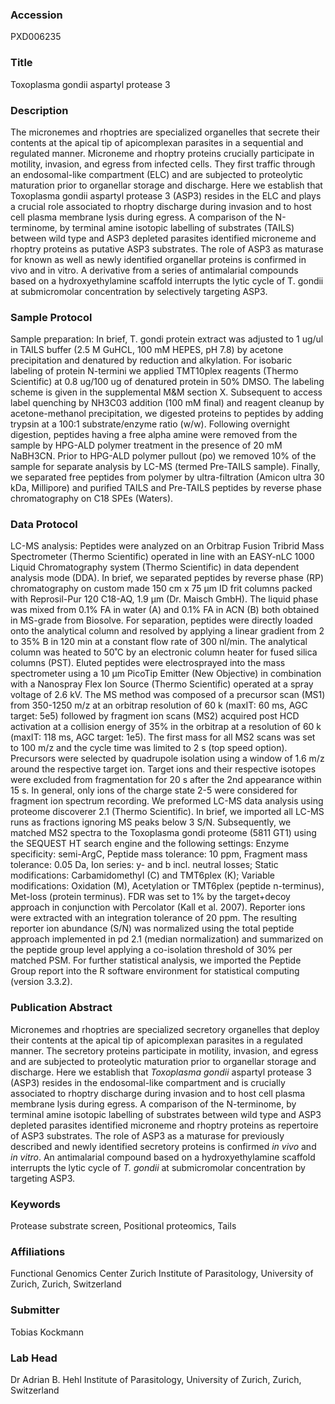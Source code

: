 ### Accession
PXD006235

### Title
Toxoplasma gondii aspartyl protease 3

### Description
The micronemes and rhoptries are specialized organelles that secrete their contents at the apical tip of apicomplexan parasites in a sequential and regulated manner. Microneme and rhoptry proteins crucially participate in motility, invasion, and egress from infected cells. They first traffic through an endosomal-like compartment (ELC) and are subjected to proteolytic maturation prior to organellar storage and discharge. Here we establish that Toxoplasma gondii aspartyl protease 3 (ASP3) resides in the ELC and plays a crucial role associated to rhoptry discharge during invasion and to host cell plasma membrane lysis during egress. A comparison of the N-terminome, by terminal amine isotopic labelling of substrates (TAILS) between wild type and ASP3 depleted parasites identified microneme and rhoptry proteins as putative ASP3 substrates. The role of ASP3 as maturase for known as well as newly identified organellar proteins is confirmed in vivo and in vitro. A derivative from a series of antimalarial compounds based on a hydroxyethylamine scaffold interrupts the lytic cycle of T. gondii at submicromolar concentration by selectively targeting ASP3.

### Sample Protocol
Sample preparation: In brief, T. gondi protein extract was adjusted to 1 ug/ul in TAILS buffer (2.5 M GuHCL, 100 mM HEPES, pH 7.8) by acetone precipitation and denatured by reduction and alkylation. For isobaric labeling of protein N-termini we applied TMT10plex reagents (Thermo Scientific) at 0.8 ug/100 ug of denatured protein in 50% DMSO. The labeling scheme is given in the supplemental M&M section X. Subsequent to access label quenching by NH3C03 addition (100 mM final) and reagent cleanup by acetone-methanol precipitation, we digested proteins to peptides by adding trypsin at a 100:1 substrate/enzyme ratio (w/w). Following overnight digestion, peptides having a free alpha amine were removed from the sample by HPG-ALD polymer treatment in the presence of 20 mM NaBH3CN. Prior to HPG-ALD polymer pullout (po) we removed 10% of the sample for separate analysis by LC-MS (termed Pre-TAILS sample). Finally, we separated free peptides from polymer by ultra-filtration (Amicon ultra 30 kDa, Millipore) and purified TAILS and Pre-TAILS peptides by reverse phase chromatography on C18 SPEs (Waters).

### Data Protocol
LC-MS analysis: Peptides were analyzed on an Orbitrap Fusion Tribrid Mass Spectrometer (Thermo Scientific) operated in line with an EASY-nLC 1000 Liquid Chromatography system (Thermo Scientific) in data dependent analysis mode (DDA). In brief, we separated peptides by reverse phase (RP) chromatography on custom made 150 cm x 75 μm ID frit columns packed with Reprosil-Pur 120 C18-AQ, 1.9 μm (Dr. Maisch GmbH). The liquid phase was mixed from 0.1% FA in water (A) and 0.1% FA in ACN (B) both obtained in MS-grade from Biosolve. For separation, peptides were directly loaded onto the analytical column and resolved by applying a linear gradient from 2 to 35% B in 120 min at a constant flow rate of 300 nl/min. The analytical column was heated to 50˚C by an electronic column heater for fused silica columns (PST). Eluted peptides were electrosprayed into the mass spectrometer using a 10 μm PicoTip Emitter (New Objective) in combination with a Nanospray Flex Ion Source (Thermo Scientific) operated at a spray voltage of 2.6 kV. The MS method was composed of a precursor scan (MS1) from 350-1250 m/z at an orbitrap resolution of 60 k (maxIT: 60 ms, AGC target: 5e5) followed by fragment ion scans (MS2) acquired post HCD activation at a collision energy of 35% in the orbitrap at a resolution of 60 k (maxIT: 118 ms, AGC target: 1e5). The first mass for all MS2 scans was set to 100 m/z and the cycle time was limited to 2 s (top speed option). Precursors were selected by quadrupole isolation using a window of 1.6 m/z around the respective target ion. Target ions and their respective isotopes were excluded from fragmentation for 20 s after the 2nd appearance within 15 s. In general, only ions of the charge state 2-5 were considered for fragment ion spectrum recording. We preformed LC-MS data analysis using proteome discoverer 2.1 (Thermo Scientific). In brief, we imported all LC-MS runs as fractions ignoring MS peaks below 3 S/N. Subsequently, we matched MS2 spectra to the Toxoplasma gondi proteome (5811 GT1) using the SEQUEST HT search engine and the following settings: Enzyme specificity: semi-ArgC, Peptide mass tolerance: 10 ppm, Fragment mass tolerance: 0.05 Da, Ion series: y- and b incl. neutral losses; Static modifications: Carbamidomethyl (C) and TMT6plex (K); Variable modifications: Oxidation (M), Acetylation or TMT6plex (peptide n-terminus), Met-loss (protein terminus). FDR was set to 1% by the target+decoy approach in conjunction with Percolator (Kall et al. 2007). Reporter ions were extracted with an integration tolerance of 20 ppm. The resulting reporter ion abundance (S/N) was normalized using the total peptide approach implemented in pd 2.1 (median normalization) and summarized on the peptide group level applying a co-isolation threshold of 30% per matched PSM. For further statistical analysis, we imported the Peptide Group report into the R software environment for statistical computing (version 3.3.2).

### Publication Abstract
Micronemes and rhoptries are specialized secretory organelles that deploy their contents at the apical tip of apicomplexan parasites in a regulated manner. The secretory proteins participate in motility, invasion, and egress and are subjected to proteolytic maturation prior to organellar storage and discharge. Here we establish that <i>Toxoplasma gondii</i> aspartyl protease 3 (ASP3) resides in the endosomal-like compartment and is crucially associated to rhoptry discharge during invasion and to host cell plasma membrane lysis during egress. A comparison of the N-terminome, by terminal amine isotopic labelling of substrates between wild type and ASP3 depleted parasites identified microneme and rhoptry proteins as repertoire of ASP3 substrates. The role of ASP3 as a maturase for previously described and newly identified secretory proteins is confirmed <i>in vivo</i> and <i>in vitro</i>. An antimalarial compound based on a hydroxyethylamine scaffold interrupts the lytic cycle of <i>T. gondii</i> at submicromolar concentration by targeting ASP3.

### Keywords
Protease substrate screen, Positional proteomics, Tails

### Affiliations
Functional Genomics Center Zurich
Institute of Parasitology, University of Zurich, Zurich, Switzerland

### Submitter
Tobias Kockmann

### Lab Head
Dr Adrian B. Hehl
Institute of Parasitology, University of Zurich, Zurich, Switzerland


